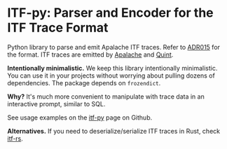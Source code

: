 # ITF-py: Parser and Encoder for the ITF Trace Format

Python library to parse and emit Apalache ITF traces. Refer to [ADR015][] for
the format. ITF traces are emitted by [Apalache][] and [Quint][].

**Intentionally minimalistic.** We keep this library intentionally minimalistic.
You can use it in your projects without worrying about pulling dozens of
dependencies. The package depends on `frozendict`.

**Why?** It's much more convenient to manipulate with trace data in an
interactive prompt, similar to SQL.

See usage examples on the [itf-py][] page on Github.

**Alternatives.** If you need to deserialize/serialize ITF traces in Rust, check
[itf-rs][].

[ADR015]: https://apalache-mc.org/docs/adr/015adr-trace.html
[Apalache]: https://github.com/apalache-mc/apalache
[Quint]: https://github.com/informalsystems/quint
[itf-rs]: https://github.com/informalsystems/itf-rs
[itf-py]: https://github.com/konnov/itf-py